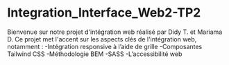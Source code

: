 # Integration_Interface_Web2-TP2
Bienvenue sur notre projet d'intégration web réalisé par Didy T. et Mariama D. Ce projet met l'accent sur les aspects clés de l'intégration web, notamment :  -Intégration responsive à l’aide de grille -Composantes Tailwind CSS -Méthodologie BEM -SASS -L’accessibilité web
